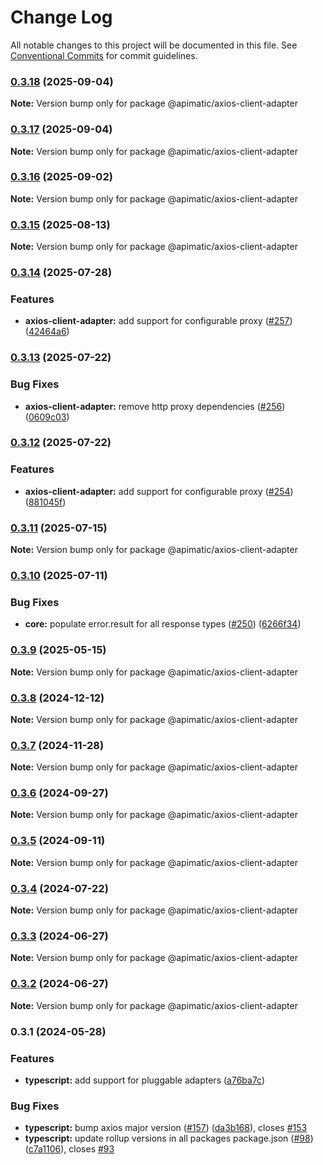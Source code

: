 # Change Log

All notable changes to this project will be documented in this file.
See [Conventional Commits](https://conventionalcommits.org) for commit guidelines.

### [0.3.18](https://github.com/apimatic/apimatic-js-runtime/compare/@apimatic/axios-client-adapter@0.3.17...@apimatic/axios-client-adapter@0.3.18) (2025-09-04)

**Note:** Version bump only for package @apimatic/axios-client-adapter

### [0.3.17](https://github.com/apimatic/apimatic-js-runtime/compare/@apimatic/axios-client-adapter@0.3.16...@apimatic/axios-client-adapter@0.3.17) (2025-09-04)

**Note:** Version bump only for package @apimatic/axios-client-adapter

### [0.3.16](https://github.com/apimatic/apimatic-js-runtime/compare/@apimatic/axios-client-adapter@0.3.15...@apimatic/axios-client-adapter@0.3.16) (2025-09-02)

**Note:** Version bump only for package @apimatic/axios-client-adapter

### [0.3.15](https://github.com/apimatic/apimatic-js-runtime/compare/@apimatic/axios-client-adapter@0.3.14...@apimatic/axios-client-adapter@0.3.15) (2025-08-13)

**Note:** Version bump only for package @apimatic/axios-client-adapter

### [0.3.14](https://github.com/apimatic/apimatic-js-runtime/compare/@apimatic/axios-client-adapter@0.3.13...@apimatic/axios-client-adapter@0.3.14) (2025-07-28)

### Features

- **axios-client-adapter:** add support for configurable proxy ([#257](https://github.com/apimatic/apimatic-js-runtime/issues/257)) ([42464a6](https://github.com/apimatic/apimatic-js-runtime/commit/42464a680539b29f477dc634342464eb40940e34))

### [0.3.13](https://github.com/apimatic/apimatic-js-runtime/compare/@apimatic/axios-client-adapter@0.3.12...@apimatic/axios-client-adapter@0.3.13) (2025-07-22)

### Bug Fixes

- **axios-client-adapter:** remove http proxy dependencies ([#256](https://github.com/apimatic/apimatic-js-runtime/issues/256)) ([0609c03](https://github.com/apimatic/apimatic-js-runtime/commit/0609c03d700dd24e376aa610c3aaa92b07967f41))

### [0.3.12](https://github.com/apimatic/apimatic-js-runtime/compare/@apimatic/axios-client-adapter@0.3.11...@apimatic/axios-client-adapter@0.3.12) (2025-07-22)

### Features

- **axios-client-adapter:** add support for configurable proxy ([#254](https://github.com/apimatic/apimatic-js-runtime/issues/254)) ([881045f](https://github.com/apimatic/apimatic-js-runtime/commit/881045fcaa4e7ec396916880620eae50f1f49183))

### [0.3.11](https://github.com/apimatic/apimatic-js-runtime/compare/@apimatic/axios-client-adapter@0.3.10...@apimatic/axios-client-adapter@0.3.11) (2025-07-15)

**Note:** Version bump only for package @apimatic/axios-client-adapter

### [0.3.10](https://github.com/apimatic/apimatic-js-runtime/compare/@apimatic/axios-client-adapter@0.3.9...@apimatic/axios-client-adapter@0.3.10) (2025-07-11)

### Bug Fixes

- **core:** populate error.result for all response types ([#250](https://github.com/apimatic/apimatic-js-runtime/issues/250)) ([6266f34](https://github.com/apimatic/apimatic-js-runtime/commit/6266f34bfb4cbfae2ade0958923aa55c0a81826b))

### [0.3.9](https://github.com/apimatic/apimatic-js-runtime/compare/@apimatic/axios-client-adapter@0.3.8...@apimatic/axios-client-adapter@0.3.9) (2025-05-15)

**Note:** Version bump only for package @apimatic/axios-client-adapter

### [0.3.8](https://github.com/apimatic/apimatic-js-runtime/compare/@apimatic/axios-client-adapter@0.3.7...@apimatic/axios-client-adapter@0.3.8) (2024-12-12)

**Note:** Version bump only for package @apimatic/axios-client-adapter

### [0.3.7](https://github.com/apimatic/apimatic-js-runtime/compare/@apimatic/axios-client-adapter@0.3.6...@apimatic/axios-client-adapter@0.3.7) (2024-11-28)

**Note:** Version bump only for package @apimatic/axios-client-adapter

### [0.3.6](https://github.com/apimatic/apimatic-js-runtime/compare/@apimatic/axios-client-adapter@0.3.5...@apimatic/axios-client-adapter@0.3.6) (2024-09-27)

**Note:** Version bump only for package @apimatic/axios-client-adapter

### [0.3.5](https://github.com/apimatic/apimatic-js-runtime/compare/@apimatic/axios-client-adapter@0.3.4...@apimatic/axios-client-adapter@0.3.5) (2024-09-11)

**Note:** Version bump only for package @apimatic/axios-client-adapter

### [0.3.4](https://github.com/apimatic/apimatic-js-runtime/compare/@apimatic/axios-client-adapter@0.3.3...@apimatic/axios-client-adapter@0.3.4) (2024-07-22)

**Note:** Version bump only for package @apimatic/axios-client-adapter

### [0.3.3](https://github.com/apimatic/apimatic-js-runtime/compare/@apimatic/axios-client-adapter@0.3.2...@apimatic/axios-client-adapter@0.3.3) (2024-06-27)

**Note:** Version bump only for package @apimatic/axios-client-adapter

### [0.3.2](https://github.com/apimatic/apimatic-js-runtime/compare/@apimatic/axios-client-adapter@0.3.1...@apimatic/axios-client-adapter@0.3.2) (2024-06-27)

**Note:** Version bump only for package @apimatic/axios-client-adapter

### 0.3.1 (2024-05-28)

### Features

- **typescript:** add support for pluggable adapters ([a76ba7c](https://github.com/apimatic/apimatic-js-runtime/commit/a76ba7cbf2602bdc48b758816000330429ac4972))

### Bug Fixes

- **typescript:** bump axios major version ([#157](https://github.com/apimatic/apimatic-js-runtime/issues/157)) ([da3b168](https://github.com/apimatic/apimatic-js-runtime/commit/da3b1681f1d317249e3a5e64e58ba4d60cded6d5)), closes [#153](https://github.com/apimatic/apimatic-js-runtime/issues/153)
- **typescript:** update rollup versions in all packages package.json ([#98](https://github.com/apimatic/apimatic-js-runtime/issues/98)) ([c7a1106](https://github.com/apimatic/apimatic-js-runtime/commit/c7a1106bfc8e7d10e28dee97fb30a4e2792f21df)), closes [#93](https://github.com/apimatic/apimatic-js-runtime/issues/93)
